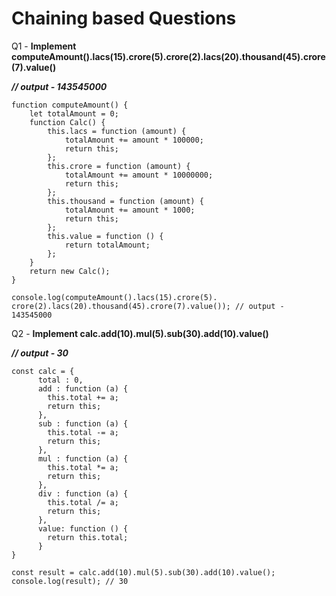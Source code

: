 # Chaining based Questions

Q1 - **Implement computeAmount().lacs(15).crore(5).crore(2).lacs(20).thousand(45).crore(7).value()**

***// output - 143545000***

    function computeAmount() {
        let totalAmount = 0;
        function Calc() {
            this.lacs = function (amount) {
                totalAmount += amount * 100000;
                return this;
            };
            this.crore = function (amount) {
                totalAmount += amount * 10000000;
                return this;
            };
            this.thousand = function (amount) {
                totalAmount += amount * 1000;
                return this;
            };
            this.value = function () {
                return totalAmount;
            };
        }
        return new Calc();
    }

    console.log(computeAmount().lacs(15).crore(5). crore(2).lacs(20).thousand(45).crore(7).value()); // output - 143545000


Q2 - **Implement calc.add(10).mul(5).sub(30).add(10).value()**

***// output - 30***

    const calc = {
    	  total : 0,
    	  add : function (a) {
    		this.total += a;
    		return this;
    	  },
    	  sub : function (a) {
    		this.total -= a;
    		return this;
    	  },
    	  mul : function (a) {
    		this.total *= a;
    		return this;
    	  },
    	  div : function (a) {
    		this.total /= a;
    		return this;
    	  },
    	  value: function () {
    		return this.total;
    	  } 
    }
    
    const result = calc.add(10).mul(5).sub(30).add(10).value();
    console.log(result); // 30